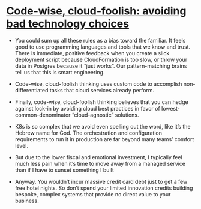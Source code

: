 # [Code-wise, cloud-foolish: avoiding bad technology choices](https://forrestbrazeal.com/2020/01/05/code-wise-cloud-foolish-avoiding-bad-technology-choices/)

* You could sum up all these rules as a bias toward the familiar. It feels good to use programming languages and tools that we know and trust. There is immediate, positive feedback when you create a slick deployment script because CloudFormation is too slow, or throw your data in Postgres because it “just works”. Our pattern-matching brains tell us that this is smart engineering.

* Code-wise, cloud-foolish thinking uses custom code to accomplish non-differentiated tasks that cloud services already perform.

* Finally, code-wise, cloud-foolish thinking believes that you can hedge against lock-in by avoiding cloud best practices in favor of lowest-common-denominator “cloud-agnostic” solutions.

* K8s is so complex that we avoid even spelling out the word, like it’s the Hebrew name for God. The orchestration and configuration requirements to run it in production are far beyond many teams’ comfort level.

* But due to the lower fiscal and emotional investment, I typically feel much less pain when it’s time to move away from a managed service than if I have to sunset something I built

* Anyway. You wouldn’t incur massive credit card debt just to get a few free hotel nights. So don’t spend your limited innovation credits building bespoke, complex systems that provide no direct value to your business.